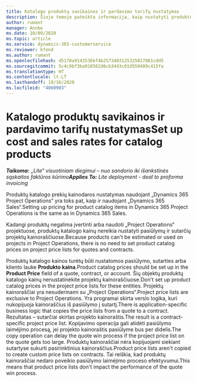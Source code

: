 ```yaml
---
title: Katalogo produktų savikainos ir pardavimo tarifų nustatymas
description: Šioje temoje pateikta informacija, kaip nustatyti produktų kataloge esančių prekių savikainą ir pardavimo tarifus.
author: rumant
manager: Annbe
ms.date: 10/09/2020
ms.topic: article
ms.service: dynamics-365-customerservice
ms.reviewer: kfend
ms.author: rumant
ms.openlocfilehash: d5178a9143536bf4b2573403125325017861cdd5
ms.sourcegitcommit: 5c4c9bf3ba018562d6cb3443c01d550489c415fa
ms.translationtype: HT
ms.contentlocale: lt-LT
ms.lasthandoff: 10/16/2020
ms.locfileid: "4080903"
---
```

# <a name="set-up-cost-and-sales-rates-for-catalog-products"></a><span data-ttu-id="2e215-103">Katalogo produktų savikainos ir pardavimo tarifų nustatymas</span><span class="sxs-lookup"><span data-stu-id="2e215-103">Set up cost and sales rates for catalog products</span></span>

<span data-ttu-id="2e215-104">_**Taikoma:** „Lite“ visuotiniam diegimui – nuo sandorio iki išankstinės sąskaitos faktūros kūrimo_</span><span class="sxs-lookup"><span data-stu-id="2e215-104">_**Applies To:** Lite deployment - deal to proforma invoicing_</span></span>


<span data-ttu-id="2e215-105">Produktų katalogo prekių kainodaros nustatymas naudojant „Dynamics 365 Project Operations“ yra toks pat, kaip ir naudojant „Dynamics 365 Sales“.</span><span class="sxs-lookup"><span data-stu-id="2e215-105">Setting up pricing for product catalog items in Dynamics 365 Project Operations is the same as in Dynamics 365 Sales.</span></span>

<span data-ttu-id="2e215-106">Kadangi produktų negalima įvertinti arba naudoti „Project Operations“ projektuose, produktų katalogo kainų nereikia nustatyti pasiūlymų ir sutarčių projektų kainoraščiuose.</span><span class="sxs-lookup"><span data-stu-id="2e215-106">Because products can't be estimated or used on projects in Project Operations, there is no need to set product catalog prices on project price lists for quotes and contracts.</span></span>

<span data-ttu-id="2e215-107">Produktų katalogo kainos turėtų būti nustatomos pasiūlymo, sutarties arba kliento lauke **Produkto kaina**.</span><span class="sxs-lookup"><span data-stu-id="2e215-107">Product catalog prices should be set up in the **Product Price** field of a quote, contract, or account.</span></span> <span data-ttu-id="2e215-108">Šių objektų produktų katalogo kainų nenustatinėkite projektų kainoraščiuose.</span><span class="sxs-lookup"><span data-stu-id="2e215-108">Don't set up product catalog prices in the project price lists for these entities.</span></span> <span data-ttu-id="2e215-109">Projektų kainoraščiai yra nesuderinami su „Project Operations“.</span><span class="sxs-lookup"><span data-stu-id="2e215-109">Project price lists are exclusive to Project Operations.</span></span> <span data-ttu-id="2e215-110">Yra programai skirta verslo logika, kuri nukopijuoja kainoraščius iš pasiūlymo į sutartį.</span><span class="sxs-lookup"><span data-stu-id="2e215-110">There is application-specific business logic that copies the price lists from a quote to a contract.</span></span> <span data-ttu-id="2e215-111">Rezultatas – sutarčiai skirtas projekto kainoraštis.</span><span class="sxs-lookup"><span data-stu-id="2e215-111">The result is a contract-specific project price list.</span></span> <span data-ttu-id="2e215-112">Kopijavimo operacija gali atidėti pasiūlymo laimėjimo procesą, jei projekto kainoraštis pasiūlyme bus per didelis.</span><span class="sxs-lookup"><span data-stu-id="2e215-112">The copy operation can delay the quote win process if the project price list on the quote gets too large.</span></span> <span data-ttu-id="2e215-113">Produktų kainoraščiai nėra kopijuojami siekiant sutartyse sukurti pasirinktinius kainoraščius.</span><span class="sxs-lookup"><span data-stu-id="2e215-113">Product price lists aren't copied to create custom price lists on contracts.</span></span> <span data-ttu-id="2e215-114">Tai reiškia, kad produktų kainoraščiai nedaro poveikio pasiūlymo laimėjimo proceso efektyvumui.</span><span class="sxs-lookup"><span data-stu-id="2e215-114">This means that product price lists don't impact the performance of the quote win process.</span></span>
